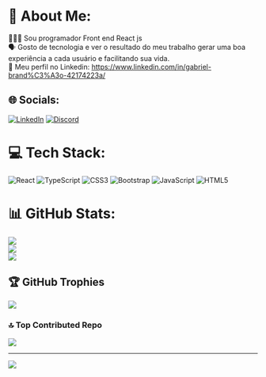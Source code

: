 # 💫 About Me:

👨🏾‍💻 Sou programador Front end React js<br>
🗣️ Gosto de tecnologia e ver o resultado do meu trabalho gerar uma boa experiência a cada usuário e facilitando sua vida.<br>
💬 Meu perfil no Linkedin: https://www.linkedin.com/in/gabriel-brand%C3%A3o-42174223a/

## 🌐 Socials:
[![LinkedIn](https://img.shields.io/badge/LinkedIn-%230077B5.svg?logo=linkedin&logoColor=white)](https://linkedin.com/in/https://www.linkedin.com/in/gabriel-brand%C3%A3o-42174223a/) [![Discord](https://img.shields.io/badge/Discord-%237289DA.svg?logo=discord&logoColor=white)](https://discord.gg/gabrielbrandao9923) 

# 💻 Tech Stack:
![React](https://img.shields.io/badge/react-%2320232a.svg?style=for-the-badge&logo=react&logoColor=%2361DAFB) ![TypeScript](https://img.shields.io/badge/typescript-%23007ACC.svg?style=for-the-badge&logo=typescript&logoColor=white) ![CSS3](https://img.shields.io/badge/css3-%231572B6.svg?style=for-the-badge&logo=css3&logoColor=white) ![Bootstrap](https://img.shields.io/badge/bootstrap-%238511FA.svg?style=for-the-badge&logo=bootstrap&logoColor=white) ![JavaScript](https://img.shields.io/badge/javascript-%23323330.svg?style=for-the-badge&logo=javascript&logoColor=%23F7DF1E) ![HTML5](https://img.shields.io/badge/html5-%23E34F26.svg?style=for-the-badge&logo=html5&logoColor=white)  

# 📊 GitHub Stats:
![](https://github-readme-stats.vercel.app/api?username=Gabriel372&theme=dark&hide_border=false&include_all_commits=false&count_private=true)<br/>
![](https://github-readme-streak-stats.herokuapp.com/?user=Gabriel372&theme=dark&hide_border=false)<br/>
![](https://github-readme-stats.vercel.app/api/top-langs/?username=Gabriel372&theme=dark&hide_border=false&include_all_commits=false&count_private=true&layout=compact)

## 🏆 GitHub Trophies
![](https://github-profile-trophy.vercel.app/?username=Gabriel372&theme=radical&no-frame=false&no-bg=false&margin-w=4)

### 🔝 Top Contributed Repo
![](https://github-contributor-stats.vercel.app/api?username=Gabriel372&limit=5&theme=nord&combine_all_yearly_contributions=true)

---
[![](https://visitcount.itsvg.in/api?id=Gabriel372&icon=9&color=1)](https://visitcount.itsvg.in)

<!-- Proudly created with GPRM ( https://gprm.itsvg.in ) -->
